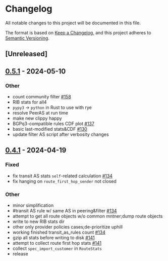 # Changelog
All notable changes to this project will be documented in this file.

The format is based on [Keep a Changelog](https://keepachangelog.com/en/1.0.0/),
and this project adheres to [Semantic Versioning](https://semver.org/spec/v2.0.0.html).

## [Unreleased]

## [0.5.1](https://github.com/SichangHe/internet_route_verification/compare/route_verification-v0.5.0...route_verification-v0.5.1) - 2024-05-10

### Other
- count community filter [#158](https://github.com/SichangHe/internet_route_verification/pull/158)
- RIB stats for all4
- `pypy3` → `python` in Rust to use with rye
- resolve PeerAS at run time
- make new clippy happy
- BGPq3-compatible rules CDF plot [#137](https://github.com/SichangHe/internet_route_verification/pull/137)
- basic last-modified stats&CDF [#130](https://github.com/SichangHe/internet_route_verification/pull/130)
- update filter AS script after verbosity changes

## [0.4.1](https://github.com/SichangHe/internet_route_verification/compare/route_verification-v0.4.0...route_verification-v0.4.1) - 2024-04-19

### Fixed
- fix transit AS stats `self`-related calculation [#134](https://github.com/SichangHe/internet_route_verification/pull/134)
- fix hanging on `route_first_hop_sender` not closed

### Other
- minor simplification
- \#transit AS rule w/ same AS in peering&filter [#134](https://github.com/SichangHe/internet_route_verification/pull/134)
- attempt to get all route objects w/o common mntner;dump route objects
- write to new RIB stats dir
- other only provider policies cases;de-prioritize uphill
- working finished transit_as_rules count [#134](https://github.com/SichangHe/internet_route_verification/pull/134)
- gzip all stats before writing to disk [#141](https://github.com/SichangHe/internet_route_verification/pull/141)
- attempt to collect route first hop stats [#141](https://github.com/SichangHe/internet_route_verification/pull/141)
- collect `spec_import_customer` in `RouteStats`
- release
